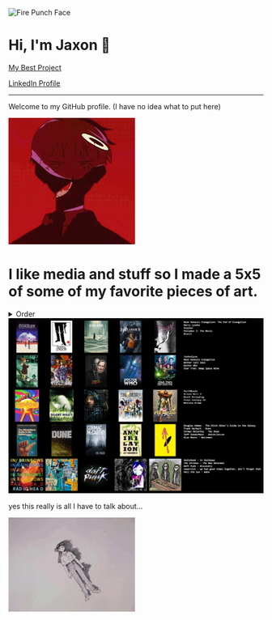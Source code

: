 <p>
    <img src="https://static.wikia.nocookie.net/fire_punch/images/8/8f/Agni%27s_face.png/revision/latest?cb=20230527175507" width="250" height="250" alt="Fire Punch Face" />
  </p>
  
  <h1>Hi, I'm Jaxon 👋</h1>
  
  <p>
  <a href="https://github.com/JaxonTheCritic/dev-easy">My Best Project</a> 
  </p>
  <p>
  <a href="https://www.linkedin.com/in/jaxon-bladow-a1958435a/">LinkedIn Profile</a>
  </p>
  
  ---
  
  Welcome to my GitHub profile. (I have no idea what to put here)

  <img src="https://raw.githubusercontent.com/JaxonTheCritic/JaxonTheCritic/main/shinji.gif" width="250" alt="shinji GIF" />

  <h1>I like media and stuff so I made a 5x5 of some of my favorite pieces of art.</h1>
  <details>
  <summary>Order</summary>
    *movies
    *tv shows
    *games
    *books
    *music
   </details>
  
  <img src="chart.png" width="1000" alt="Topster" />

      

  <p>yes this really is all I have to talk about...</p>

  <img src="https://raw.githubusercontent.com/JaxonTheCritic/JaxonTheCritic/main/sketch.gif" width="250" alt="another shinji GIF" />
  
  
